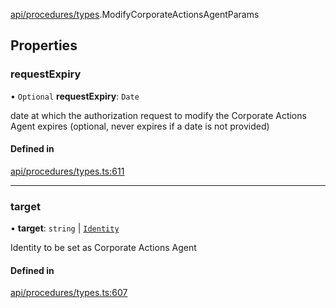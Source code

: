[api/procedures/types](../../../../Modules/API/Procedures/Types.md).ModifyCorporateActionsAgentParams

## Properties

### requestExpiry

• `Optional` **requestExpiry**: `Date`

date at which the authorization request to modify the Corporate Actions Agent expires (optional, never expires if a date is not provided)

#### Defined in

[api/procedures/types.ts:611](https://github.com/PolymeshAssociation/polymesh-sdk/blob/15be87e8/src/api/procedures/types.ts#L611)

___

### target

• **target**: `string` \| [`Identity`](../../../../Classes/API/Entities/Identity/Identity.md)

Identity to be set as Corporate Actions Agent

#### Defined in

[api/procedures/types.ts:607](https://github.com/PolymeshAssociation/polymesh-sdk/blob/15be87e8/src/api/procedures/types.ts#L607)
